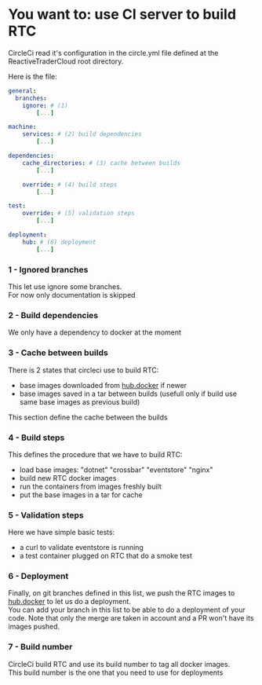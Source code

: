 # You want to: use CI server to build RTC

CircleCi read it's configuration in the circle.yml file defined at the ReactiveTraderCloud root directory.

Here is the file:

```yaml
general:
  branches:
    ignore: # (1)
        [...]

machine:
    services: # (2) build dependencies
        [...]

dependencies:
    cache_directories: # (3) cache between builds
        [...]

    override: # (4) build steps
        [...]

test:
    override: # (5) validation steps
        [...]

deployment:
    hub: # (6) deployment
        [...]
```

### 1 - Ignored branches
This let use ignore some branches.  
For now only documentation is skipped

### 2 - Build dependencies
We only have a dependency to docker at the moment

### 3 - Cache between builds
There is 2 states that circleci use to build RTC:
- base images downloaded from [hub.docker][docker-hub] if newer
- base images saved in a tar between builds (usefull only if build use same base images as previous build)

This section define the cache between the builds

### 4 - Build steps
This defines the procedure that we have to build RTC:
- load base images: "dotnet" "crossbar" "eventstore" "nginx"
- build new RTC docker images
- run the containers from images freshly built
- put the base images in a tar for cache

### 5 - Validation steps
Here we have simple basic tests:
- a curl to validate eventstore is running
- a test container plugged on RTC that do a smoke test

### 6 - Deployment
Finally, on git branches defined in this list, we push the RTC images to [hub.docker][docker-hub] to let us do a deployment.  
You can add your branch in this list to be able to do a deployment of your code. Note that only the merge are taken in account and a PR won't have its images pushed.  

### 7 - Build number
CircleCi build RTC and use its build number to tag all docker images.  
This build number is the one that you need to use for deployments

[docker-hub]: https://store.docker.com/profiles/reactivetrader/
